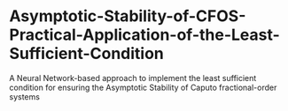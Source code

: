 # Asymptotic-Stability-of-CFOS-Practical-Application-of-the-Least-Sufficient-Condition
A Neural Network-based approach to implement the least sufficient condition for ensuring the Asymptotic Stability of Caputo fractional-order systems
